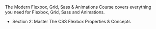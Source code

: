 The Modern Flexbox, Grid, Sass & Animations Course covers everything you need for Flexbox, Grid, Sass and Animations.

<ul>
  <li>Section 2: Master The CSS Flexbox Properties & Concepts</li>
</ul>
